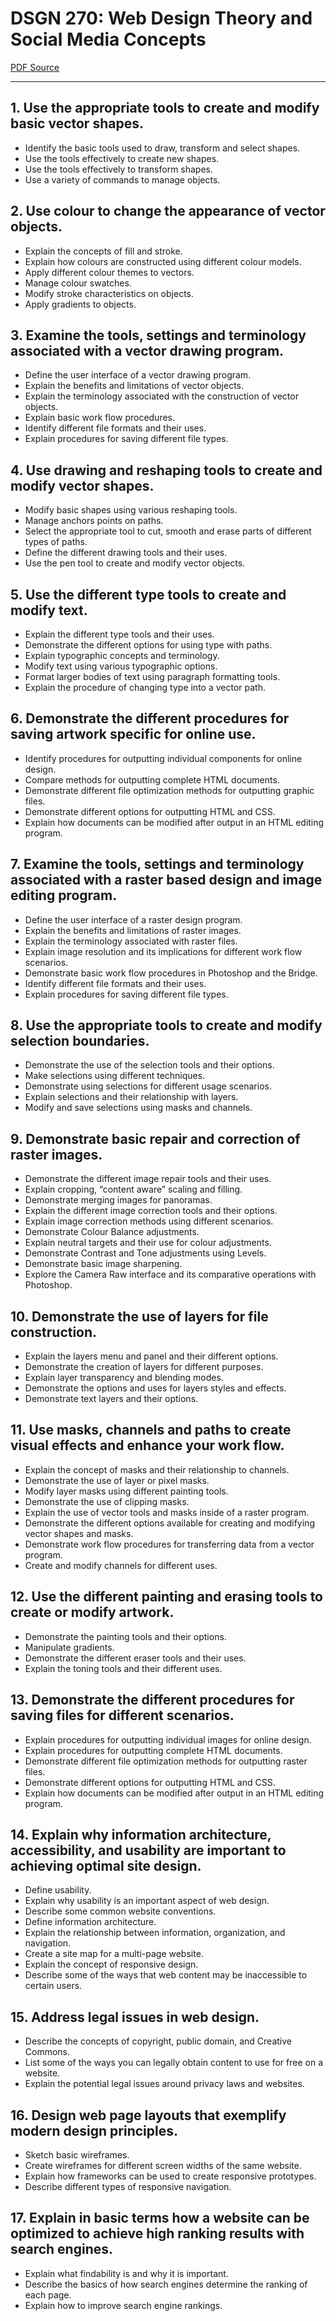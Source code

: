 # DSGN 270: Web Design Theory and Social Media Concepts

[PDF Source](DSGN_270.pdf)

---

## 1. Use the appropriate tools to create and modify basic vector shapes.

- Identify the basic tools used to draw, transform and select shapes.
- Use the tools effectively to create new shapes.
- Use the tools effectively to transform shapes.
- Use a variety of commands to manage objects.

## 2. Use colour to change the appearance of vector objects.

- Explain the concepts of fill and stroke.
- Explain how colours are constructed using different colour models.
- Apply different colour themes to vectors.
- Manage colour swatches.
- Modify stroke characteristics on objects.
- Apply gradients to objects.

## 3. Examine the tools, settings and terminology associated with a vector drawing program.

- Define the user interface of a vector drawing program.
- Explain the benefits and limitations of vector objects.
- Explain the terminology associated with the construction of vector objects.
- Explain basic work flow procedures.
- Identify different file formats and their uses.
- Explain procedures for saving different file types.

## 4. Use drawing and reshaping tools to create and modify vector shapes.

- Modify basic shapes using various reshaping tools.
- Manage anchors points on paths.
- Select the appropriate tool to cut, smooth and erase parts of different types of paths.
- Define the different drawing tools and their uses.
- Use the pen tool to create and modify vector objects.

## 5. Use the different type tools to create and modify text.

- Explain the different type tools and their uses.
- Demonstrate the different options for using type with paths.
- Explain typographic concepts and terminology.
- Modify text using various typographic options.
- Format larger bodies of text using paragraph formatting tools.
- Explain the procedure of changing type into a vector path.

## 6. Demonstrate the different procedures for saving artwork specific for online use.

- Identify procedures for outputting individual components for online design.
- Compare methods for outputting complete HTML documents.
- Demonstrate different file optimization methods for outputting graphic files.
- Demonstrate different options for outputting HTML and CSS.
- Explain how documents can be modified after output in an HTML editing program.

## 7. Examine the tools, settings and terminology associated with a raster based design and image editing program.

- Define the user interface of a raster design program.
- Explain the benefits and limitations of raster images.
- Explain the terminology associated with raster files.
- Explain image resolution and its implications for different work flow scenarios.
- Demonstrate basic work flow procedures in Photoshop and the Bridge.
- Identify different file formats and their uses.
- Explain procedures for saving different file types.

## 8. Use the appropriate tools to create and modify selection boundaries.

- Demonstrate the use of the selection tools and their options.
- Make selections using different techniques.
- Demonstrate using selections for different usage scenarios.
- Explain selections and their relationship with layers.
- Modify and save selections using masks and channels.

## 9. Demonstrate basic repair and correction of raster images.

- Demonstrate the different image repair tools and their uses.
- Explain cropping, “content aware” scaling and filling.
- Demonstrate merging images for panoramas.
- Explain the different image correction tools and their options.
- Explain image correction methods using different scenarios.
- Demonstrate Colour Balance adjustments.
- Explain neutral targets and their use for colour adjustments.
- Demonstrate Contrast and Tone adjustments using Levels.
- Demonstrate basic image sharpening.
- Explore the Camera Raw interface and its comparative operations with Photoshop.

## 10. Demonstrate the use of layers for file construction.

- Explain the layers menu and panel and their different options.
- Demonstrate the creation of layers for different purposes.
- Explain layer transparency and blending modes.
- Demonstrate the options and uses for layers styles and effects.
- Demonstrate text layers and their options.

## 11. Use masks, channels and paths to create visual effects and enhance your work flow.

- Explain the concept of masks and their relationship to channels.
- Demonstrate the use of layer or pixel masks.
- Modify layer masks using different painting tools.
- Demonstrate the use of clipping masks.
- Explain the use of vector tools and masks inside of a raster program.
- Demonstrate the different options available for creating and modifying vector shapes and masks.
- Demonstrate work flow procedures for transferring data from a vector program.
- Create and modify channels for different uses.

## 12. Use the different painting and erasing tools to create or modify artwork.

- Demonstrate the painting tools and their options.
- Manipulate gradients.
- Demonstrate the different eraser tools and their uses.
- Explain the toning tools and their different uses.

## 13. Demonstrate the different procedures for saving files for different scenarios.

- Explain procedures for outputting individual images for online design.
- Explain procedures for outputting complete HTML documents.
- Demonstrate different file optimization methods for outputting raster files.
- Demonstrate different options for outputting HTML and CSS.
- Explain how documents can be modified after output in an HTML editing program.

## 14. Explain why information architecture, accessibility, and usability are important to achieving optimal site design.

- Define usability.
- Explain why usability is an important aspect of web design.
- Describe some common website conventions.
- Define information architecture.
- Explain the relationship between information, organization, and navigation.
- Create a site map for a multi-page website.
- Explain the concept of responsive design.
- Describe some of the ways that web content may be inaccessible to certain users.

## 15. Address legal issues in web design.

- Describe the concepts of copyright, public domain, and Creative Commons.
- List some of the ways you can legally obtain content to use for free on a website.
- Explain the potential legal issues around privacy laws and websites.

## 16. Design web page layouts that exemplify modern design principles.

- Sketch basic wireframes.
- Create wireframes for different screen widths of the same website.
- Explain how frameworks can be used to create responsive prototypes.
- Describe different types of responsive navigation.

## 17. Explain in basic terms how a website can be optimized to achieve high ranking results with search engines.

- Explain what findability is and why it is important.
- Describe the basics of how search engines determine the ranking of each page.
- Explain how to improve search engine rankings.
